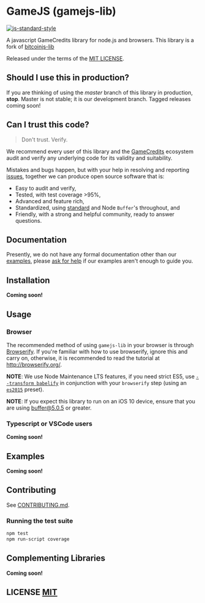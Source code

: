 # GameJS (gamejs-lib)

[![js-standard-style](https://cdn.rawgit.com/feross/standard/master/badge.svg)](https://github.com/feross/standard)

A javascript GameCredits library for node.js and browsers. This library is a fork of [bitcoinjs-lib](https://github.com/bitcoinjs/bitcoinjs-lib)

Released under the terms of the [MIT LICENSE](LICENSE).

## Should I use this in production?
If you are thinking of using the *master* branch of this library in production, **stop**.
Master is not stable; it is our development branch. Tagged releases coming soon!

## Can I trust this code?
> Don't trust. Verify.

We recommend every user of this library and the [GameCredits](https://github.com/gamecredits-project) ecosystem audit and verify any underlying code for its validity and suitability.

Mistakes and bugs happen, but with your help in resolving and reporting [issues](https://github.com/gamecredits-project/gamejs-lib/issues), together we can produce open source software that is:

- Easy to audit and verify,
- Tested, with test coverage >95%,
- Advanced and feature rich,
- Standardized, using [standard](http://github.com/standard/standard) and Node `Buffer`'s throughout, and
- Friendly, with a strong and helpful community, ready to answer questions.

## Documentation
Presently,  we do not have any formal documentation other than our [examples](#examples), please [ask for help](https://github.com/gamecredits-project/gamejs-lib/issues/new) if our examples aren't enough to guide you.


## Installation
**Coming soon!**

## Usage

### Browser
The recommended method of using `gamejs-lib` in your browser is through [Browserify](https://github.com/substack/node-browserify).
If you're familiar with how to use browserify, ignore this and carry on, otherwise, it is recommended to read the tutorial at http://browserify.org/.

**NOTE**: We use Node Maintenance LTS features, if you need strict ES5, use [`--transform babelify`](https://github.com/babel/babelify) in conjunction with your `browserify` step (using an [`es2015`](http://babeljs.io/docs/plugins/preset-es2015/) preset).

**NOTE**: If you expect this library to run on an iOS 10 device, ensure that you are using [buffer@5.0.5](https://github.com/feross/buffer/pull/155) or greater.

### Typescript or VSCode users
**Coming soon!**

## Examples
**Coming soon!**

## Contributing
See [CONTRIBUTING.md](CONTRIBUTING.md).


### Running the test suite

``` bash
npm test
npm run-script coverage
```

## Complementing Libraries
**Coming soon!**


## LICENSE [MIT](LICENSE)
